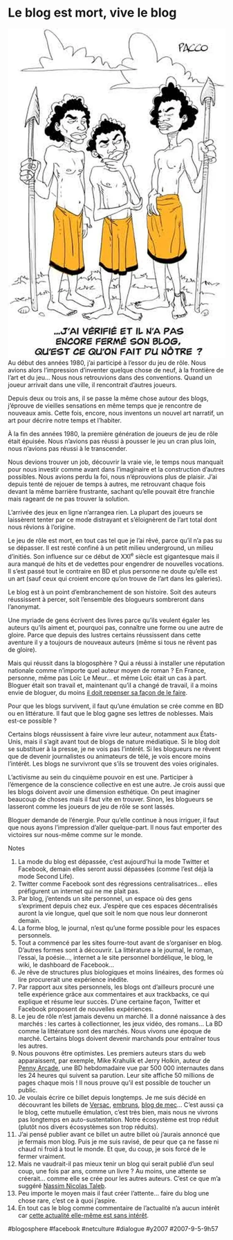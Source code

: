 # Le blog est mort, vive le blog

[![Pacco](_i/20070905pacco.webp)](http://www.fuckingkarma.com)Au début des années 1980, j’ai participé à l’essor du jeu de rôle. Nous avions alors l’impression d’inventer quelque chose de neuf, à la frontière de l’art et du jeu… Nous nous retrouvions dans des conventions. Quand un joueur arrivait dans une ville, il rencontrait d’autres joueurs.

Depuis deux ou trois ans, il se passe la même chose autour des blogs, j’éprouve de vieilles sensations en même temps que je rencontre de nouveaux amis. Cette fois, encore, nous inventons un nouvel art narratif, un art pour décrire notre temps et l’habiter.

À la fin des années 1980, la première génération de joueurs de jeu de rôle était épuisée. Nous n’avions pas réussi à pousser le jeu un cran plus loin, nous n’avions pas réussi à le transcender.

Nous devions trouver un job, découvrir la vraie vie, le temps nous manquait pour nous investir comme avant dans l’imaginaire et la construction d’autres possibles. Nous avions perdu la foi, nous n’éprouvions plus de plaisir. J’ai depuis tenté de rejouer de temps à autres, me retrouvant chaque fois devant la même barrière frustrante, sachant qu’elle pouvait être franchie mais rageant de ne pas trouver la solution.

L’arrivée des jeux en ligne n’arrangea rien. La plupart des joueurs se laissèrent tenter par ce mode distrayant et s’éloignèrent de l’art total dont nous rêvions à l’origine.

Le jeu de rôle est mort, en tout cas tel que je l’ai rêvé, parce qu’il n’a pas su se dépasser. Il est resté confiné à un petit milieu underground, un milieu d’initiés. Son influence sur ce début de XXI<sup>e</sup> siècle est gigantesque mais il aura manqué de hits et de vedettes pour engendrer de nouvelles vocations. Il s’est passé tout le contraire en BD et plus personne ne doute qu’elle est un art (sauf ceux qui croient encore qu’on trouve de l’art dans les galeries).

Le blog est à un point d’embranchement de son histoire. Soit des auteurs réussissent à percer, soit l’ensemble des blogueurs sombreront dans l’anonymat.

Une myriade de gens écrivent des livres parce qu’ils veulent égaler les auteurs qu’ils aiment et, pourquoi pas, connaître une forme ou une autre de gloire. Parce que depuis des lustres certains réussissent dans cette aventure il y a toujours de nouveaux auteurs (même si tous ne rêvent pas de gloire).

Mais qui réussit dans la blogosphère ? Qui a réussi à installer une réputation nationale comme n’importe quel auteur moyen de roman ? En France, personne, même pas Loïc Le Meur… et même Loïc était un cas à part. Bloguer était son travail et, maintenant qu’il a changé de travail, il a moins envie de bloguer, du moins [il doit repenser sa façon de le faire](http://www.loiclemeur.com/france/2007/08/redmarrage-syst.html).

Pour que les blogs survivent, il faut qu’une émulation se crée comme en BD ou en littérature. Il faut que le blog gagne ses lettres de noblesses. Mais est-ce possible ?

Certains blogs réussissent à faire vivre leur auteur, notamment aux États-Unis, mais il s’agit avant tout de blogs de nature médiatique. Si le blog doit se substituer à la presse, je ne vois pas l’intérêt. Si les blogueurs ne rêvent que de devenir journalistes ou animateurs de télé, je vois encore moins l’intérêt. Les blogs ne survivront que s’ils se trouvent des voies originales.

L’activisme au sein du cinquième pouvoir en est une. Participer à l’émergence de la conscience collective en est une autre. Je crois aussi que les blogs doivent avoir une dimension esthétique. On peut imaginer beaucoup de choses mais il faut vite en trouver. Sinon, les blogueurs se lasseront comme les joueurs de jeu de rôle se sont lassés.

Bloguer demande de l’énergie. Pour qu’elle continue à nous irriguer, il faut que nous ayons l’impression d’aller quelque-part. Il nous faut emporter des victoires sur nous-même comme sur le monde.

Notes

1. La mode du blog est dépassée, c’est aujourd’hui la mode Twitter et Facebook, demain elles seront aussi dépassées (comme l’est déjà la mode Second Life).
2. Twitter comme Facebook sont des régressions centralisatrices… elles préfigurent un internet qui ne me plait pas.
3. Par blog, j’entends un site personnel, un espace où des gens s’expriment depuis chez eux. J’espère que ces espaces décentralisés auront la vie longue, quel que soit le nom que nous leur donneront demain.
4. La forme blog, le journal, n’est qu’une forme possible pour les espaces personnels.
5. Tout a commencé par les sites fourre-tout avant de s’organiser en blog. D’autres formes sont à découvrir. La littérature a le journal, le roman, l’essai, la poésie…, internet a le site personnel bordélique, le blog, le wiki, le dashboard de Facebook…
6. Je rêve de structures plus biologiques et moins linéaires, des formes où lire procurerait une expérience inédite.
7. Par rapport aux sites personnels, les blogs ont d’ailleurs procuré une telle expérience grâce aux commentaires et aux trackbacks, ce qui explique et résume leur succès. D’une certaine façon, Twitter et Facebook proposent de nouvelles expériences.
8. Le jeu de rôle n’est jamais devenu un marché. Il a donné naissance à des marchés : les cartes à collectionner, les jeux vidéo, des romans… La BD comme la littérature sont des marchés. Nous vivons une époque de marché. Certains blogs doivent devenir marchands pour entraîner tous les autres.
9. Nous pouvons être optimistes. Les premiers auteurs stars du web apparaissent, par exemple, Mike Krahulik et Jerry Holkin, auteur de [Penny Arcade](http://www.penny-arcade.com/comic), une BD hebdomadaire vue par 500 000 internautes dans les 24 heures qui suivent sa parution. Leur site affiche 50 millions de pages chaque mois ! Il nous prouve qu’il est possible de toucher un public.
10. Je voulais écrire ce billet depuis longtemps. Je me suis décidé en découvrant les billets de [Versac](http://vanb.typepad.com/versac/2007/08/le-blog-cest-mo.html), [embruns](http://embruns.net/logbook/2007/08/28.html#005601), [blog de mec](http://blog-de-mec.typepad.fr/blog_de_mec/2007/08/le-blog-nest-vr.html)... C’est aussi ça le blog, cette mutuelle émulation, c’est très bien, mais nous ne vivrons pas longtemps en auto-sustentation. Notre écosystème est trop réduit (plutôt nos divers écosystèmes son trop réduits).
11. J’ai pensé publier avant ce billet un autre billet où j’aurais annoncé que je fermais mon blog. Puis je me suis ravisé, de peur que ça ne fasse ni chaud ni froid à tout le monde. Et que, du coup, je sois forcé de le fermer vraiment.
12. Mais ne vaudrait-il pas mieux tenir un blog qui serait publié d’un seul coup, une fois par ans, comme un livre ? Au moins, une attente se créerait… comme elle se crée pour les autres auteurs. C’est ce que m’a suggéré [Nassim Nicolas Taleb](conversation-avec-taleb.md).
13. Peu importe le moyen mais il faut créer l’attente… faire du blog une chose rare, c’est ce à quoi j’aspire.
14. En tout cas le blog comme commentaire de l’actualité n’a aucun intérêt car [cette actualité elle-même est sans intérêt](../8/information-egale-desinformation.md).


#blogosphere #facebook #netculture #dialogue #y2007 #2007-9-5-9h57
